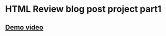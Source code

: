 # HTML Review blog post project part1
## [Demo video](https://github.com/Ayman-Sedik/HTML-Review-blog-post-project-part1/assets/87248906/83bf81ba-79e8-4880-ba49-2f798cb07ecf)
